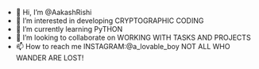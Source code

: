 - 👋 Hi, I’m @AakashRishi
- 👀 I’m interested in developing CRYPTOGRAPHIC CODING
- 🌱 I’m currently learning PyTHON
- 💞️ I’m looking to collaborate on WORKING WITH TASKS AND PROJECTS
- 📫 How to reach me INSTAGRAM:@a_lovable_boy
NOT ALL WHO WANDER ARE LOST!

<!---
AakashRishi/AakashRishi is a ✨ special ✨ repository because its `README.md` (this file) appears on your GitHub profile.
You can click the Preview link to take a look at your changes.
--->
